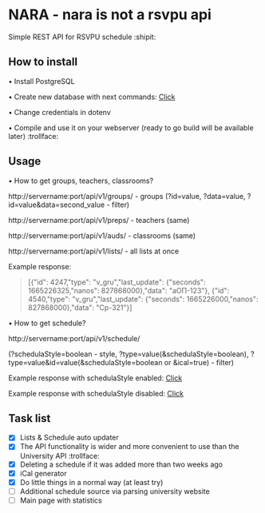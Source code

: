 # NARA - nara is not a rsvpu api 

Simple REST API for RSVPU schedule :shipit:

## How to install
• Install PostgreSQL

• Create new database with next commands: [Click](https://pastebin.com/j5AXzM8Y)

• Change credentials in dotenv

• Compile and use it on your webserver (ready to go build will be available later) :trollface:

## Usage

• How to get groups, teachers, classrooms?

http://servername:port/api/v1/groups/ - groups (?id=value, ?data=value, ?id=value&data=second_value - filter)

http://servername:port/api/v1/preps/ - teachers (same)

http://servername:port/api/v1/auds/ - classrooms (same)

http://servername:port/api/v1/lists/ - all lists at once

Example response: 
>[{"id": 4247,"type": "v_gru","last_update": {"seconds": 1665226325,"nanos": 827868000},"data": "аОП-123"}, {"id": 4540,"type": "v_gru","last_update": {"seconds": 1665226000,"nanos": 827868000},"data": "Ср-321"}] 

• How to get schedule?

http://servername:port/api/v1/schedule/

(?schedulaStyle=boolean - style, ?type=value(&schedulaStyle=boolean), ?type=value&id=value(&schedulaStyle=boolean or &ical=true) - filter)

Example response with schedulaStyle enabled: [Click](https://pastebin.com/ycrj1Uae)

Example response with schedulaStyle disabled: [Click](https://pastebin.com/b3fECj8U)

## Task list
- [X] Lists & Schedule auto updater
- [X] The API functionality is wider and more convenient to use than the University API :trollface:
- [X] Deleting a schedule if it was added more than two weeks ago
- [X] iCal generator
- [X] Do little things in a normal way (at least try)
- [ ] Additional schedule source via parsing university website
- [ ] Main page with statistics
